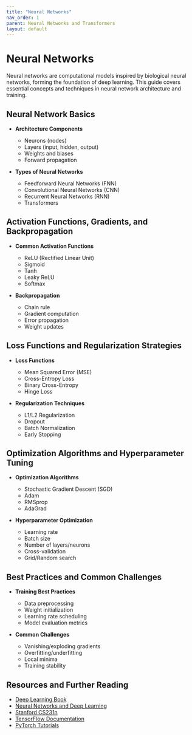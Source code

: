 ```yaml
---
title: "Neural Networks"
nav_order: 1
parent: Neural Networks and Transformers
layout: default
---
```


# Neural Networks

Neural networks are computational models inspired by biological neural networks, forming the foundation of deep learning. This guide covers essential concepts and techniques in neural network architecture and training.

## Neural Network Basics

- **Architecture Components**
  - Neurons (nodes)
  - Layers (input, hidden, output)
  - Weights and biases
  - Forward propagation

- **Types of Neural Networks**
  - Feedforward Neural Networks (FNN)
  - Convolutional Neural Networks (CNN)
  - Recurrent Neural Networks (RNN)
  - Transformers

## Activation Functions, Gradients, and Backpropagation

- **Common Activation Functions**
  - ReLU (Rectified Linear Unit)
  - Sigmoid
  - Tanh
  - Leaky ReLU
  - Softmax

- **Backpropagation**
  - Chain rule
  - Gradient computation
  - Error propagation
  - Weight updates

## Loss Functions and Regularization Strategies

- **Loss Functions**
  - Mean Squared Error (MSE)
  - Cross-Entropy Loss
  - Binary Cross-Entropy
  - Hinge Loss

- **Regularization Techniques**
  - L1/L2 Regularization
  - Dropout
  - Batch Normalization
  - Early Stopping

## Optimization Algorithms and Hyperparameter Tuning

- **Optimization Algorithms**
  - Stochastic Gradient Descent (SGD)
  - Adam
  - RMSprop
  - AdaGrad

- **Hyperparameter Optimization**
  - Learning rate
  - Batch size
  - Number of layers/neurons
  - Cross-validation
  - Grid/Random search

## Best Practices and Common Challenges

- **Training Best Practices**
  - Data preprocessing
  - Weight initialization
  - Learning rate scheduling
  - Model evaluation metrics

- **Common Challenges**
  - Vanishing/exploding gradients
  - Overfitting/underfitting
  - Local minima
  - Training stability

## Resources and Further Reading

- [Deep Learning Book](https://www.deeplearningbook.org/)
- [Neural Networks and Deep Learning](http://neuralnetworksanddeeplearning.com/)
- [Stanford CS231n](http://cs231n.stanford.edu/)
- [TensorFlow Documentation](https://www.tensorflow.org/guide)
- [PyTorch Tutorials](https://pytorch.org/tutorials/)
